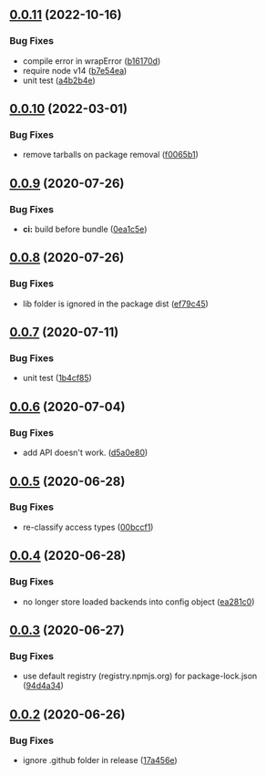## [0.0.11](https://github.com/openupm/verdaccio-storage-proxy/compare/0.0.10...0.0.11) (2022-10-16)


### Bug Fixes

* compile error in wrapError ([b16170d](https://github.com/openupm/verdaccio-storage-proxy/commit/b16170d270ec43755f5f0843dff82a721584bfd8))
* require node v14 ([b7e54ea](https://github.com/openupm/verdaccio-storage-proxy/commit/b7e54ea19c4924258930d9a5a40f71e21a2cedbc))
* unit test ([a4b2b4e](https://github.com/openupm/verdaccio-storage-proxy/commit/a4b2b4ece70be2750fd209e6ac5d26af00024793))

## [0.0.10](https://github.com/openupm/verdaccio-storage-proxy/compare/0.0.9...0.0.10) (2022-03-01)


### Bug Fixes

* remove tarballs on package removal ([f0065b1](https://github.com/openupm/verdaccio-storage-proxy/commit/f0065b1206296b69c0878e4b83a75c6d6ca66199))

## [0.0.9](https://github.com/openupm/verdaccio-storage-proxy/compare/0.0.8...0.0.9) (2020-07-26)


### Bug Fixes

* **ci:** build before bundle ([0ea1c5e](https://github.com/openupm/verdaccio-storage-proxy/commit/0ea1c5e9104bf66e555f5362cc02dc5e3e7fa2f0))

## [0.0.8](https://github.com/openupm/verdaccio-storage-proxy/compare/0.0.7...0.0.8) (2020-07-26)


### Bug Fixes

* lib folder is ignored in the package dist ([ef79c45](https://github.com/openupm/verdaccio-storage-proxy/commit/ef79c45c1a010ac3fb4bb1260036294099cbd34a))

## [0.0.7](https://github.com/openupm/verdaccio-storage-proxy/compare/0.0.6...0.0.7) (2020-07-11)


### Bug Fixes

* unit test ([1b4cf85](https://github.com/openupm/verdaccio-storage-proxy/commit/1b4cf8526730b3d5dbdc9e43c850269dceee6491))

## [0.0.6](https://github.com/openupm/verdaccio-storage-proxy/compare/0.0.5...0.0.6) (2020-07-04)


### Bug Fixes

* add API doesn't work. ([d5a0e80](https://github.com/openupm/verdaccio-storage-proxy/commit/d5a0e8018a36324db35daeb7f475ca300c257ed7))

## [0.0.5](https://github.com/openupm/verdaccio-storage-proxy/compare/0.0.4...0.0.5) (2020-06-28)


### Bug Fixes

* re-classify access types ([00bccf1](https://github.com/openupm/verdaccio-storage-proxy/commit/00bccf197350d7e372d9d9f251783d17e64ddb3b))

## [0.0.4](https://github.com/openupm/verdaccio-storage-proxy/compare/0.0.3...0.0.4) (2020-06-28)


### Bug Fixes

* no longer store loaded backends into config object ([ea281c0](https://github.com/openupm/verdaccio-storage-proxy/commit/ea281c088aa8086130a58cbe320e3613306a2f06))

## [0.0.3](https://github.com/openupm/verdaccio-storage-proxy/compare/0.0.2...0.0.3) (2020-06-27)


### Bug Fixes

* use default registry (registry.npmjs.org) for package-lock.json ([94d4a34](https://github.com/openupm/verdaccio-storage-proxy/commit/94d4a34468af223f3c47977686feb46894476aaf))

## [0.0.2](https://github.com/openupm/verdaccio-storage-proxy/compare/0.0.1...0.0.2) (2020-06-26)


### Bug Fixes

* ignore .github folder in release ([17a456e](https://github.com/openupm/verdaccio-storage-proxy/commit/17a456ed3d6bf43c30e403c6f92c7d16f87e3106))
